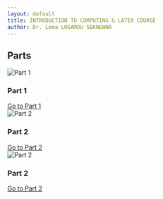 ```yaml
---
layout: default
title: INTRODUCTION TO COMPUTING & LATEX COURSE
author: Dr. Lema LOGAMOU SEKNEWNA
---
```


## Parts

<div class="card">
  <img src="{{ '/images/part1.png' | relative_url }}" alt="Part 1">
  <div class="card-body">
    <h3>Part 1</h3>
    <a href="Bash/index.md">Go to Part 1</a>
  </div>
</div>

<div class="card">
  <img src="{{ '/images/part2.jpg' | relative_url }}" alt="Part 2">
  <div class="card-body">
    <h3>Part 2</h3>
    <a href="LaTeX/index.md">Go to Part 2</a>
  </div>
</div>


<div class="card">
  <img src="{{ '/images/part3.jpg' | relative_url }}" alt="Part 2">
  <div class="card-body">
    <h3>Part 2</h3>
    <a href="R/index.md">Go to Part 2</a>
  </div>
</div>
</div>
